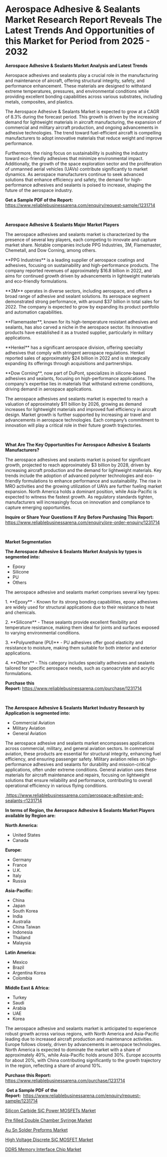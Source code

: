 <p><h1>Aerospace Adhesive & Sealants Market Research Report Reveals The Latest Trends And Opportunities of this Market for Period from 2025 - 2032</h1></p><p><strong>Aerospace Adhesive & Sealants Market Analysis and Latest Trends</strong></p>
<p><p>Aerospace adhesives and sealants play a crucial role in the manufacturing and maintenance of aircraft, offering structural integrity, safety, and performance enhancement. These materials are designed to withstand extreme temperatures, pressures, and environmental conditions while providing excellent bonding capabilities across various substrates, including metals, composites, and plastics.</p><p>The Aerospace Adhesive & Sealants Market is expected to grow at a CAGR of 8.3% during the forecast period. This growth is driven by the increasing demand for lightweight materials in aircraft manufacturing, the expansion of commercial and military aircraft production, and ongoing advancements in adhesive technologies. The trend toward fuel-efficient aircraft is compelling manufacturers to adopt innovative materials that reduce weight and improve performance.</p><p>Furthermore, the rising focus on sustainability is pushing the industry toward eco-friendly adhesives that minimize environmental impact. Additionally, the growth of the space exploration sector and the proliferation of unmanned aerial vehicles (UAVs) contribute significantly to market dynamics. As aerospace manufacturers continue to seek advanced solutions that enhance efficiency and safety, the demand for high-performance adhesives and sealants is poised to increase, shaping the future of the aerospace industry.</p></p>
<p><strong>Get a Sample PDF of the Report:&nbsp;</strong> <a href="https://www.reliablebusinessarena.com/enquiry/request-sample/1231714?utm_campaign=2106&utm_medium=2&utm_source=Github&utm_content=ia&utm_term=02022025&utm_id=aerospace-adhesive-sealants">https://www.reliablebusinessarena.com/enquiry/request-sample/1231714</a></p>
<p>&nbsp;</p>
<p><strong>Aerospace Adhesive & Sealants Major Market Players</strong></p>
<p><p>The aerospace adhesives and sealants market is characterized by the presence of several key players, each competing to innovate and capture market share. Notable companies include PPG Industries, 3M, Flamemaster, Chemetall, and Dow Corning, among others.</p><p>**PPG Industries** is a leading supplier of aerospace coatings and adhesives, focusing on sustainability and high-performance products. The company reported revenues of approximately $16.8 billion in 2022, and aims for continued growth driven by advancements in lightweight materials and eco-friendly formulations.</p><p>**3M** operates in diverse sectors, including aerospace, and offers a broad range of adhesive and sealant solutions. Its aerospace segment demonstrated strong performance, with around $37 billion in total sales for 2022. The company is expected to grow by expanding its product portfolio and automation capabilities.</p><p>**Flamemaster**, known for its high-temperature resistant adhesives and sealants, has also carved a niche in the aerospace sector. Its innovative products have established it as a trusted supplier, particularly in military applications.</p><p>**Henkel** has a significant aerospace division, offering specialty adhesives that comply with stringent aerospace regulations. Henkel reported sales of approximately $24 billion in 2022 and is strategically expanding its offerings through acquisitions and partnerships.</p><p>**Dow Corning**, now part of DuPont, specializes in silicone-based adhesives and sealants, focusing on high-performance applications. The company's expertise lies in materials that withstand extreme conditions, driving demand in aerospace applications.</p><p>The aerospace adhesives and sealants market is expected to reach a valuation of approximately $11 billion by 2026, growing as demand increases for lightweight materials and improved fuel efficiency in aircraft design. Market growth is further supported by increasing air travel and advancements in aerospace technologies. Each company’s commitment to innovation will play a critical role in their future growth trajectories.</p></p>
<p>&nbsp;</p>
<p><strong>What Are The Key Opportunities For Aerospace Adhesive & Sealants Manufacturers?</strong></p>
<p><p>The aerospace adhesives and sealants market is poised for significant growth, projected to reach approximately $3 billion by 2028, driven by increasing aircraft production and the demand for lightweight materials. Key trends include the adoption of advanced polymer technologies and eco-friendly formulations to enhance performance and sustainability. The rise in MRO activities and the growing utilization of UAVs are further fueling market expansion. North America holds a dominant position, while Asia-Pacific is expected to witness the fastest growth. As regulatory standards tighten, manufacturers will increasingly focus on innovation and compliance to capture emerging opportunities.</p></p>
<p><strong>Inquire or Share Your Questions If Any Before Purchasing This Report:</strong> <a href="https://www.reliablebusinessarena.com/enquiry/pre-order-enquiry/1231714?utm_campaign=2106&utm_medium=2&utm_source=Github&utm_content=ia&utm_term=02022025&utm_id=aerospace-adhesive-sealants">https://www.reliablebusinessarena.com/enquiry/pre-order-enquiry/1231714</a></p>
<p>&nbsp;</p>
<p><strong>Market Segmentation</strong></p>
<p><strong>The Aerospace Adhesive & Sealants Market Analysis by types is segmented into:</strong></p>
<p><ul><li>Epoxy</li><li>Silicone</li><li>PU</li><li>Others</li></ul></p>
<p><p>The aerospace adhesive and sealants market comprises several key types: </p><p>1. **Epoxy** - Known for its strong bonding capabilities, epoxy adhesives are widely used for structural applications due to their resistance to heat and chemicals.</p><p>2. **Silicone** - These sealants provide excellent flexibility and temperature resistance, making them ideal for joints and surfaces exposed to varying environmental conditions.</p><p>3. **Polyurethane (PU)** - PU adhesives offer good elasticity and resistance to moisture, making them suitable for both interior and exterior applications.</p><p>4. **Others** - This category includes specialty adhesives and sealants tailored for specific aerospace needs, such as cyanoacrylate and acrylic formulations.</p></p>
<p><strong>Purchase this Report:&nbsp;</strong><a href="https://www.reliablebusinessarena.com/purchase/1231714?utm_campaign=2106&utm_medium=2&utm_source=Github&utm_content=ia&utm_term=02022025&utm_id=aerospace-adhesive-sealants">https://www.reliablebusinessarena.com/purchase/1231714</a></p>
<p>&nbsp;</p>
<p><strong>The Aerospace Adhesive & Sealants Market Industry Research by Application is segmented into:</strong></p>
<p><ul><li>Commercial Aviation</li><li>Military Aviation</li><li>General Aviation</li></ul></p>
<p><p>The aerospace adhesive and sealants market encompasses applications across commercial, military, and general aviation sectors. In commercial aviation, these products are essential for structural integrity, enhancing fuel efficiency, and ensuring passenger safety. Military aviation relies on high-performance adhesives and sealants for durability and mission-critical applications, often under extreme conditions. General aviation uses these materials for aircraft maintenance and repairs, focusing on lightweight solutions that ensure reliability and performance, contributing to overall operational efficiency in various flying conditions.</p></p>
<p><a href="https://www.reliablebusinessarena.com/aerospace-adhesive-and-sealants-r1231714?utm_campaign=2106&utm_medium=2&utm_source=Github&utm_content=ia&utm_term=02022025&utm_id=aerospace-adhesive-sealants">&nbsp;https://www.reliablebusinessarena.com/aerospace-adhesive-and-sealants-r1231714</a></p>
<p><strong>In terms of Region, the Aerospace Adhesive & Sealants Market Players available by Region are:</strong></p>
<p>
    <p> <strong> North America: </strong>
        <ul>
            <li>United States</li>
            <li>Canada</li>
        </ul>
        </p> 
    <p> <strong> Europe: </strong>
        <ul>
            <li>Germany</li>
            <li>France</li>
            <li>U.K.</li>
            <li>Italy</li>
            <li>Russia</li>
        </ul>
        </p> 
    <p> <strong> Asia-Pacific: </strong>
        <ul>
            <li>China</li>
            <li>Japan</li>
            <li>South Korea</li>
            <li>India</li>
            <li>Australia</li>
            <li>China Taiwan</li>
            <li>Indonesia</li>
            <li>Thailand</li>
            <li>Malaysia</li>
        </ul>
        </p> 
    <p> <strong> Latin America: </strong>
        <ul>
            <li>Mexico</li>
            <li>Brazil</li>
            <li>Argentina Korea</li>
            <li>Colombia</li>
        </ul>
        </p> 
    <p> <strong> Middle East & Africa: </strong>
        <ul>
            <li>Turkey</li>
            <li>Saudi</li>
            <li>Arabia</li>
            <li>UAE</li>
            <li>Korea</li>
        </ul>
    </p>
    </p>
<p><p>The aerospace adhesive and sealants market is anticipated to experience robust growth across various regions, with North America and Asia-Pacific leading due to increased aircraft production and maintenance activities. Europe follows closely, driven by advancements in aerospace technologies. North America is expected to dominate the market with a share of approximately 40%, while Asia-Pacific holds around 30%. Europe accounts for about 20%, with China contributing significantly to the growth trajectory in the region, reflecting a share of around 10%.</p></p>
<p><strong>Purchase this Report: </strong><a href="https://www.reliablebusinessarena.com/purchase/1231714?utm_campaign=2106&utm_medium=2&utm_source=Github&utm_content=ia&utm_term=02022025&utm_id=aerospace-adhesive-sealants">https://www.reliablebusinessarena.com/purchase/1231714</a></p>
<p>&nbsp;<strong>Get a Sample PDF of the Report:&nbsp;&nbsp;</strong><a href="https://www.reliablebusinessarena.com/enquiry/request-sample/1231714?utm_campaign=2106&utm_medium=2&utm_source=Github&utm_content=ia&utm_term=02022025&utm_id=aerospace-adhesive-sealants">https://www.reliablebusinessarena.com/enquiry/request-sample/1231714</a></p>
<p><strong></strong></p>
<p><p><a href="https://www.linkedin.com/pulse/91-cagr-forecast-silicon-carbide-sic-power-mosfets-industry-ksarf?utm_campaign=2106&utm_medium=2&utm_source=Github&utm_content=ia&utm_term=02022025&utm_id=aerospace-adhesive-sealants">Silicon Carbide SiC Power MOSFETs Market</a></p><p><a href="https://www.linkedin.com/pulse/understanding-surging-pre-filled-double-chamber-syringe-market-anohc?utm_campaign=2106&utm_medium=2&utm_source=Github&utm_content=ia&utm_term=02022025&utm_id=aerospace-adhesive-sealants">Pre filled Double Chamber Syringe Market</a></p><p><a href="https://www.linkedin.com/pulse/future-au-sn-solder-preforms-market-expected-cagr-e3ddc?utm_campaign=2106&utm_medium=2&utm_source=Github&utm_content=ia&utm_term=02022025&utm_id=aerospace-adhesive-sealants">Au Sn Solder Preforms Market</a></p><p><a href="https://www.linkedin.com/pulse/detailed-high-voltage-discrete-sic-mosfet-market-study-zimaf?utm_campaign=2106&utm_medium=2&utm_source=Github&utm_content=ia&utm_term=02022025&utm_id=aerospace-adhesive-sealants">High Voltage Discrete SiC MOSFET Market</a></p><p><a href="https://www.linkedin.com/pulse/how-ddr5-memory-interface-chip-market-expanding-forecasted-kjmoc?utm_campaign=2106&utm_medium=2&utm_source=Github&utm_content=ia&utm_term=02022025&utm_id=aerospace-adhesive-sealants">DDR5 Memory Interface Chip Market</a></p></p>